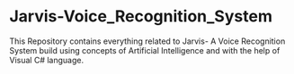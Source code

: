 # Jarvis-Voice_Recognition_System
This Repository contains everything related to Jarvis- A Voice Recognition System build using concepts of Artificial Intelligence and with the help of Visual C# language. 
